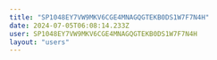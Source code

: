 ```yaml
---
title: "SP1048EY7VW9MKV6CGE4MNAGQGTEKB0DS1W7F7N4H"
date: 2024-07-05T06:08:14.233Z
user: SP1048EY7VW9MKV6CGE4MNAGQGTEKB0DS1W7F7N4H
layout: "users"
---
```

    